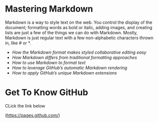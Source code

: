 # Mastering Markdown
Markdown is a way to style text on the web. You control the display of the document; formatting words as bold or italic, adding images, and creating lists are just a few of the things we can do with Markdown. Mostly, Markdown is just regular text with a few non-alphabetic characters thrown in, like # or *.

* _How the Markdown format makes styled collaborative editing easy_         
* _How Markdown differs from traditional formatting approaches_     
* _How to use Markdown to format text_ 
* _How to leverage GitHub’s automatic Markdown rendering_ 
* _How to apply GitHub’s unique Markdown extensions_  
     
# Get To Know GitHub
CLick the link below 

(https://pages.github.com/)  

